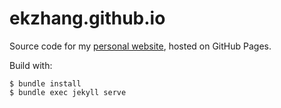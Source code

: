 # ekzhang.github.io

Source code for my [personal website](https://www.ekzhang.com/), hosted on GitHub Pages.

Build with:

```
$ bundle install
$ bundle exec jekyll serve
```

